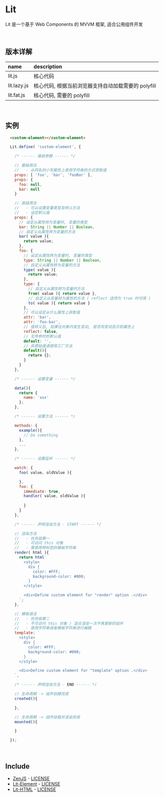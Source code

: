 # Lit
Lit 是一个基于 Web Components 的 MVVM 框架, 适合公用组件开发

<br>

## 版本详解
| name        | description |
| :-          | :-          |
| lit.js      | 核心代码 |
| lit.lazy.js | 核心代码, 根据当前浏览器支持自动加载需要的 polyfill |
| lit.fat.js  | 核心代码, 需要的 polyfill |

<br>

## 实例
```html
  <custom-element></custom-element>
```
```js
  Lit.define( 'custom-element', {

    /* ------ 接收参数 ------ */

    // 基础用法
    //   - 从同名的小写属性上使用字符串的方式获取值
    props: [ 'foo', 'bar', 'fooBar' ],
    props: {
      foo: null,
      bar: null
    }

    // 高级用法
    //   - 可以设置变量类型及转义方法
    //   - 设定默认值
    props: {
      // 设定从属性转为变量时, 变量的类型
      bar: String || Number || Boolean,
      // 自定义从属性转为变量的方法
      bar( value ){
        return value;
      },
      foo: {
        // 设定从属性转为变量时, 变量的类型
        type: String || Number || Boolean,
        // 自定义从属性转为变量的方法
        type( value ){
          return value;
        },
        type: {
          // 自定义从属性转为变量的方法
          from( value ){ return value },
          // 自定义从变量转为属性的方法 ( reflect 选项为 true 时可用 )
          to( value ){ return value }
        },
        // 可以设定从什么属性上获取值
        attr: 'bar',
        attr: 'foo-bar',
        // 值转义后, 如果在对象内发生变动, 是否将变动显示到属性上
        reflect: false,
        // 无传参时的默认值
        default: '',
        // 非原始值请使用工厂方法
        default(){
          return {};
        }
      }
    },

    /* ------ 设置变量 ------ */

    data(){
      return {
        name: 'xxx'
      };
    },

    /* ------ 设置方法 ------ */

    methods: {
      example(){
        // Do something
      },
      ...
    },

    /* ------ 设置监听 ------ */

    watch: {
      foo( value, oldValue ){

      },
      foo: {
        immediate: true,
        handler( value, oldValue ){
          
        }
      }
    },

    /* ------ 声明渲染方法 - START ------ */

    // 渲染方法
    //   - 优先级第一
    //   - 可访问 this 对象
    //   - 需使用带标签的模板字符串
    render( html ){
      return html`
        <style>
          div {
            color: #FFF;
            background-color: #000;
          }
        </style>

        <div>Define custom element for "render" option .</div>
      `;
    },

    // 模板语法
    //   - 优先级第二
    //   - 不可访问 this 对象 / 适合渲染一次不再更新的组件
    //   - 使用字符串或者模板字符串进行编辑
    template: `
      <style>
        div {
          color: #FFF;
          background-color: #000;
        }
      </style>

      <div>Define custom element for "template" option .</div>
    `,

    /* ------ 声明渲染方法 - END ------ */

    // 生命周期 -> 组件创建完成
    created(){

    },

    // 生命周期 -> 组件挂载并渲染完成
    mounted(){

    }

  });
```

<br>

## Include
  - [ZenJS](https://github.com/MoomFE/ZenJS) \- [LICENSE](https://github.com/MoomFE/ZenJS/blob/master/LICENSE)
  - [Lit-Element](https://github.com/Polymer/lit-element) \- [LICENSE](https://github.com/Polymer/lit-element/blob/master/LICENSE)
  - [Lit-HTML](https://github.com/Polymer/lit-html) \- [LICENSE](https://github.com/Polymer/lit-html/blob/master/LICENSE)